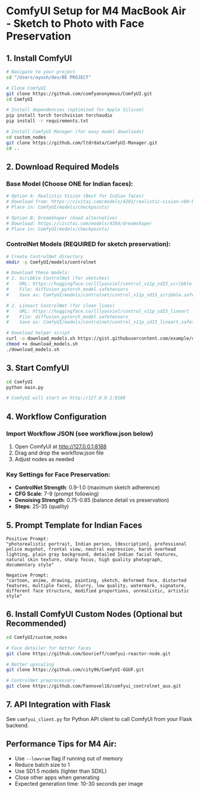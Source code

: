 # ComfyUI Setup for M4 MacBook Air - Sketch to Photo with Face Preservation

## 1. Install ComfyUI

```bash
# Navigate to your project
cd "/Users/ayush/dev/BE PROJECT"

# Clone ComfyUI
git clone https://github.com/comfyanonymous/ComfyUI.git
cd ComfyUI

# Install dependencies (optimized for Apple Silicon)
pip install torch torchvision torchaudio
pip install -r requirements.txt

# Install ComfyUI Manager (for easy model downloads)
cd custom_nodes
git clone https://github.com/ltdrdata/ComfyUI-Manager.git
cd ..
```

## 2. Download Required Models

### Base Model (Choose ONE for Indian faces):
```bash
# Option A: Realistic Vision (Best for Indian faces)
# Download from: https://civitai.com/models/4201/realistic-vision-v60-b1
# Place in: ComfyUI/models/checkpoints/

# Option B: DreamShaper (Good alternative)
# Download: https://civitai.com/models/4384/dreamshaper
# Place in: ComfyUI/models/checkpoints/
```

### ControlNet Models (REQUIRED for sketch preservation):
```bash
# Create ControlNet directory
mkdir -p ComfyUI/models/controlnet

# Download these models:
# 1. Scribble ControlNet (for sketches)
#    URL: https://huggingface.co/lllyasviel/control_v11p_sd15_scribble
#    File: diffusion_pytorch_model.safetensors
#    Save as: ComfyUI/models/controlnet/control_v11p_sd15_scribble.safetensors

# 2. Lineart ControlNet (for clean lines)
#    URL: https://huggingface.co/lllyasviel/control_v11p_sd15_lineart
#    File: diffusion_pytorch_model.safetensors
#    Save as: ComfyUI/models/controlnet/control_v11p_sd15_lineart.safetensors

# Download helper script
curl -o download_models.sh https://gist.githubusercontent.com/example/controlnet_download.sh
chmod +x download_models.sh
./download_models.sh
```

## 3. Start ComfyUI

```bash
cd ComfyUI
python main.py

# ComfyUI will start on http://127.0.0.1:8188
```

## 4. Workflow Configuration

### Import Workflow JSON (see workflow.json below)
1. Open ComfyUI at http://127.0.0.1:8188
2. Drag and drop the workflow.json file
3. Adjust nodes as needed

### Key Settings for Face Preservation:
- **ControlNet Strength**: 0.9-1.0 (maximum sketch adherence)
- **CFG Scale**: 7-9 (prompt following)
- **Denoising Strength**: 0.75-0.85 (balance detail vs preservation)
- **Steps**: 25-35 (quality)

## 5. Prompt Template for Indian Faces

```
Positive Prompt:
"photorealistic portrait, Indian person, {description}, professional police mugshot, frontal view, neutral expression, harsh overhead lighting, plain gray background, detailed Indian facial features, natural skin texture, sharp focus, high quality photograph, documentary style"

Negative Prompt:
"cartoon, anime, drawing, painting, sketch, deformed face, distorted features, multiple faces, blurry, low quality, watermark, signature, different face structure, modified proportions, unrealistic, artistic style"
```

## 6. Install ComfyUI Custom Nodes (Optional but Recommended)

```bash
cd ComfyUI/custom_nodes

# Face detailer for better faces
git clone https://github.com/Gourieff/comfyui-reactor-node.git

# Better upscaling
git clone https://github.com/city96/ComfyUI-GGUF.git

# ControlNet preprocessors
git clone https://github.com/Fannovel16/comfyui_controlnet_aux.git
```

## 7. API Integration with Flask

See `comfyui_client.py` for Python API client to call ComfyUI from your Flask backend.

## Performance Tips for M4 Air:
- Use `--lowvram` flag if running out of memory
- Reduce batch size to 1
- Use SD1.5 models (lighter than SDXL)
- Close other apps when generating
- Expected generation time: 10-30 seconds per image
